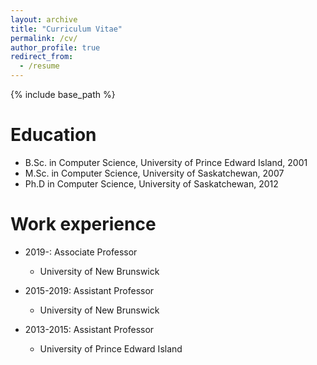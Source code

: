 ```yaml
---
layout: archive
title: "Curriculum Vitae"
permalink: /cv/
author_profile: true
redirect_from:
  - /resume
---
```


{% include base_path %}

Education
======
* B.Sc. in Computer Science, University of Prince Edward Island, 2001
* M.Sc. in Computer Science, University of Saskatchewan, 2007
* Ph.D in Computer Science, University of Saskatchewan, 2012

Work experience
======
* 2019-: Associate Professor
  * University of New Brunswick

* 2015-2019: Assistant Professor
  * University of New Brunswick

* 2013-2015: Assistant Professor
  * University of Prince Edward Island

